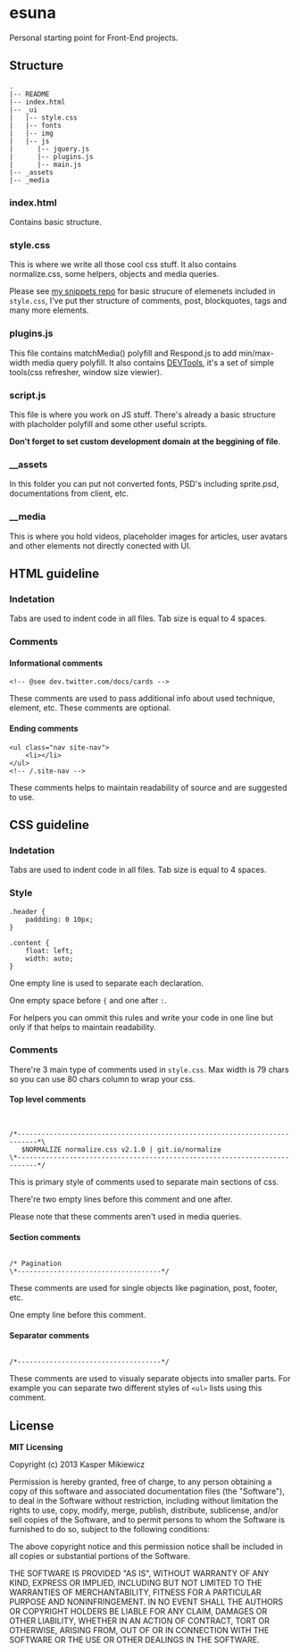 # esuna

Personal starting point for Front-End projects.

## Structure

```
.
|-- README
|-- index.html
|-- _ui
|   |-- style.css
|   |-- fonts
|   |-- img
|   |-- js
|      |-- jquery.js
|      |-- plugins.js
|      |-- main.js
|-- _assets
|-- _media
```

### index.html

Contains basic structure.

### style.css

This is where we write all those cool css stuff. It also contains normalize.css, some helpers, objects and media queries.

Please see [my snippets repo][2] for basic strucure of elemenets included in `style.css`, I've put ther structure of comments, post, blockquotes, tags and many more elements.

### plugins.js

This file contains matchMedia() polyfill and Respond.js to add min/max-width media query polyfill. It also contains [DEVTools][1], it's a set of simple tools(css refresher, window size viewier).

### script.js

This file is where you work on JS stuff. There's already a basic structure with placholder polyfill and some other useful scripts.

**Don't forget to set custom development domain at the beggining of file**.

### __assets

In this folder you can put not converted fonts, PSD's including sprite.psd, documentations from client, etc.

### __media

This is where you hold videos, placeholder images for articles, user avatars and other elements not directly conected with UI.


## HTML guideline

### Indetation

Tabs are used to indent code in all files. Tab size is equal to 4 spaces.

### Comments

#### Informational comments

```
<!-- @see dev.twitter.com/docs/cards -->
```

These comments are used to pass additional info about used technique, element, etc. These comments are optional.

#### Ending comments

```
<ul class="nav site-nav">
	<li></li>
</ul>
<!-- /.site-nav -->
```

These comments helps to maintain readability of source and are suggested to use.


## CSS guideline

### Indetation

Tabs are used to indent code in all files. Tab size is equal to 4 spaces.

### Style

```
.header {
	paddding: 0 10px;
}

.content {
	float: left;
	width: auto;
}
```

One empty line is used to separate each declaration.

One empty space before `{` and one after `:`.

For helpers you can ommit this rules and write your code in one line but only if that helps to maintain readability.

### Comments

There're 3 main type of comments used in `style.css`. Max width is 79 chars so you can use 80 chars column to wrap your css.

#### Top level comments

```


/*---------------------------------------------------------------------------*\
   $NORMALIZE normalize.css v2.1.0 | git.io/normalize
\*---------------------------------------------------------------------------*/

```

This is primary style of comments used to separate main sections of css.

There're two empty lines before this comment and one after.

Please note that these comments aren't used in media queries.

#### Section comments

```

/* Pagination
\*------------------------------------*/
```

These comments are used for single objects like pagination, post, footer, etc.

One empty line before this comment.

#### Separator comments

```

/*------------------------------------*/

```

These comments are used to visualy separate objects into smaller parts. For example you can separate two different styles of `<ul>` lists using this comment.

## License

**MIT Licensing**

Copyright (c) 2013 Kasper Mikiewicz

Permission is hereby granted, free of charge, to any person obtaining a copy of this software and associated documentation files (the "Software"), to deal in the Software without restriction, including without limitation the rights to use, copy, modify, merge, publish, distribute, sublicense, and/or sell copies of the Software, and to permit persons to whom the Software is furnished to do so, subject to the following conditions:

The above copyright notice and this permission notice shall be included in all copies or substantial portions of the Software.

THE SOFTWARE IS PROVIDED "AS IS", WITHOUT WARRANTY OF ANY KIND, EXPRESS OR IMPLIED, INCLUDING BUT NOT LIMITED TO THE WARRANTIES OF MERCHANTABILITY, FITNESS FOR A PARTICULAR PURPOSE AND NONINFRINGEMENT. IN NO EVENT SHALL THE AUTHORS OR COPYRIGHT HOLDERS BE LIABLE FOR ANY CLAIM, DAMAGES OR OTHER LIABILITY, WHETHER IN AN ACTION OF CONTRACT, TORT OR OTHERWISE, ARISING FROM, OUT OF OR IN CONNECTION WITH THE SOFTWARE OR THE USE OR OTHER DEALINGS IN THE SOFTWARE.

 [1]: https://github.com/Idered/snippets/blob/master/JS/devtools.js
 [2]: https://github.com/Idered/snippets